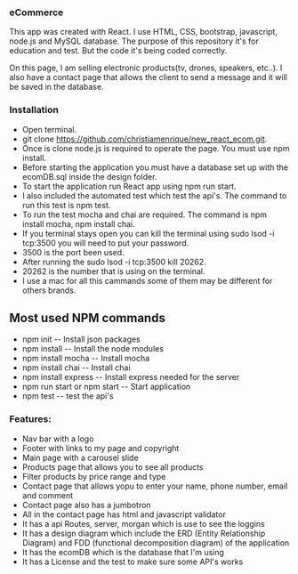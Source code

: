 ### eCommerce
This app was created with React. I use HTML, CSS, bootstrap, javascript, node.js and MySQL database.
The purpose of this repository it's for education and test. But the code it's being coded correctly. 

On this page, I am selling electronic products(tv, drones, speakers, etc..). I also have a contact page that allows the client to send a message and it will be saved in the database.

### Installation
* Open terminal.
* git clone https://github.com/christiamenrique/new_react_ecom.git.
* Once is clone node.js is required to operate the page. You must use npm install.
* Before starting the application you must have a database set up with the ecomDB.sql inside the design folder.
* To start the application run React app using npm run start.
* I also included the automated test which test the api's. The command to run this test is npm test.
* To run the test mocha and chai are required. The command is npm install mocha, npm install chai.
* If you terminal stays open you can kill the terminal using sudo lsod -i tcp:3500 you will need to put your password.
* 3500 is the port been used.
* After running the sudo lsod -i tcp:3500 kill 20262.
* 20262 is the number that is using on the terminal.
* I use a mac for all this cammands some of them may be different for others brands.

## Most used NPM commands 
* npm init -- Install json packages
* npm install -- Install the node modules
* npm install mocha -- Install mocha
* npm install chai -- Install chai
* npm install express -- Install express needed for the server
* npm run start or npm start -- Start application
* npm test -- test the api's 

### Features:
* Nav bar with a logo
* Footer with links to my page and copyright
* Main page with a carousel slide
* Products page that allows you to see all products
* Filter products	by price range and type
* Contact page that allows yopu to enter your name, phone number, email and comment
* Contact page also has a jumbotron
* All in the contact page has html and javascript validator
* It has a api Routes, server, morgan which is use to see the loggins
* It has a design diagram which include the ERD (Entity Relationship Diagram)
 and FDD (functional decomposition diagram) of the application
* It has the ecomDB which is the database that I'm using
* It has a License and the test to make sure some API's works





